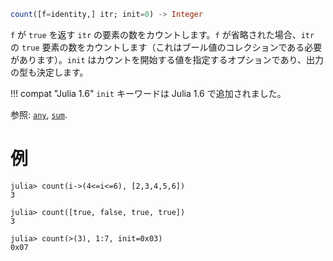 ```julia
count([f=identity,] itr; init=0) -> Integer
```

`f` が `true` を返す `itr` の要素の数をカウントします。`f` が省略された場合、`itr` の `true` 要素の数をカウントします（これはブール値のコレクションである必要があります）。`init` はカウントを開始する値を指定するオプションであり、出力の型も決定します。

!!! compat "Julia 1.6"
    `init` キーワードは Julia 1.6 で追加されました。


参照: [`any`](@ref), [`sum`](@ref).

# 例

```jldoctest
julia> count(i->(4<=i<=6), [2,3,4,5,6])
3

julia> count([true, false, true, true])
3

julia> count(>(3), 1:7, init=0x03)
0x07
```
